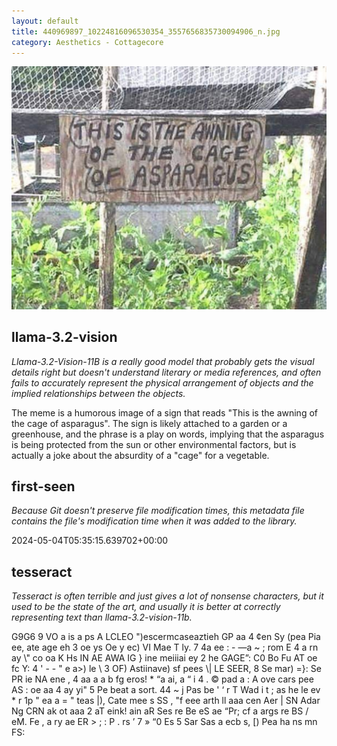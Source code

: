 ```yaml
---
layout: default
title: 440969897_10224816096530354_3557656835730094906_n.jpg
category: Aesthetics - Cottagecore
---
```


<div markdown="0"><a href="440969897_10224816096530354_3557656835730094906_n.jpg"><img class="photo" src="440969897_10224816096530354_3557656835730094906_n.jpg" /></a>

<h2>llama-3.2-vision</h2>
<p><i>Llama-3.2-Vision-11B is a really good model that probably gets the visual details right but doesn't understand literary or media references, and often fails to accurately represent the physical arrangement of objects and the implied relationships between the objects.</i></p>
<p>The meme is a humorous image of a sign that reads &quot;This is the awning of the cage of asparagus&quot;. The sign is likely attached to a garden or a greenhouse, and the phrase is a play on words, implying that the asparagus is being protected from the sun or other environmental factors, but is actually a joke about the absurdity of a &quot;cage&quot; for a vegetable.</p>

<h2>first-seen</h2>
<p><i>Because Git doesn't preserve file modification times, this metadata file contains the file's modification time when it was added to the library.</i></p>
<p>2024-05-04T05:35:15.639702+00:00</p>

<h2>tesseract</h2>
<p><i>Tesseract is often terrible and just gives a lot of nonsense characters, but it used to be the state of the art, and usually it is better at correctly representing text than llama-3.2-vision-11b.</i></p>
<p>G9G6 9 VO a is a ps A LCLEO &quot;)escermcaseaztieh GP aa  4 ¢en Sy (pea Pia ee, ate age eh 3 oe ys Oe y ec) VI Mae  T ly. 7 4a ee : - —a ~ ; rom E 4 a rn ay \&quot;  co oa K Hs IN AE AWA IG } ine meiiiai ey 2 he GAGE”: C0 Bo Fu AT oe fc Y: 4 &#x27; - - &quot; e a&gt;) le \ 3 OF) Astiinave) sf  pees \| LE SEER, 8 Se mar) =}: Se PR ie NA ene , 4 aa a a b fg eros! * “a ai, a “ i 4 . © pad a : A ove cars pee AS : oe aa 4  ay yi&quot; 5 Pe beat a sort. 44 ~ j Pas be &#x27; ‘ r T Wad i t ; as he le ev * r 1p &quot; ea a  = &quot; teas |), Cate mee s SS , &quot;f  eee arth ll aaa cen Aer | SN Adar Ng CRN ak ot aaa 2 aT eink! ain aR Ses re Be eS ae “Pr; cf a args re BS / eM. Fe , a ry ae ER &gt; ; : P . rs ’ 7 » “0 Es 5 Sar Sas a ecb s, [) Pea ha ns mn FS:</p>

</div>

